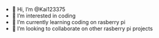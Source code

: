 - 👋 Hi, I’m @Kai123375
- 👀 I’m interested in coding
- 🌱 I’m currently learning coding on rasberry pi
- 💞️ I’m looking to collaborate on other rasberry pi projects
  

<!---
Kai123375/Kai123375 is a ✨ special ✨ repository because its `README.md` (this file) appears on your GitHub profile.
You can click the Preview link to take a look at your changes.
--->
